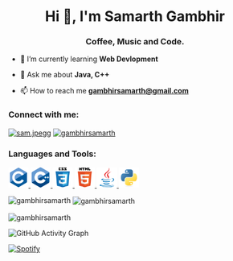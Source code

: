 <h1 align="center">Hi 👋, I'm Samarth Gambhir</h1>
<h3 align="center">Coffee, Music and Code.</h3>

- 🌱 I’m currently learning **Web Devlopment**

- 💬 Ask me about **Java, C++**

- 📫 How to reach me **gambhirsamarth@gmail.com**

<h3 align="left">Connect with me:</h3>
<p align="left">
<a href="https://instagram.com/sam.jpegg" target="blank"><img align="center" src="https://raw.githubusercontent.com/rahuldkjain/github-profile-readme-generator/master/src/images/icons/Social/instagram.svg" alt="sam.jpegg" height="30" width="40" /></a>
<a href="https://www.leetcode.com/gambhirsamarth" target="blank"><img align="center" src="https://raw.githubusercontent.com/rahuldkjain/github-profile-readme-generator/master/src/images/icons/Social/leet-code.svg" alt="gambhirsamarth" height="30" width="40" /></a>
</p>

<h3 align="left">Languages and Tools:</h3>
<p align="left"> <a href="https://www.cprogramming.com/" target="_blank" rel="noreferrer"> <img src="https://raw.githubusercontent.com/devicons/devicon/master/icons/c/c-original.svg" alt="c" width="40" height="40"/> </a> <a href="https://www.w3schools.com/cpp/" target="_blank" rel="noreferrer"> <img src="https://raw.githubusercontent.com/devicons/devicon/master/icons/cplusplus/cplusplus-original.svg" alt="cplusplus" width="40" height="40"/> </a> <a href="https://www.w3schools.com/css/" target="_blank" rel="noreferrer"> <img src="https://raw.githubusercontent.com/devicons/devicon/master/icons/css3/css3-original-wordmark.svg" alt="css3" width="40" height="40"/> </a> <a href="https://www.w3.org/html/" target="_blank" rel="noreferrer"> <img src="https://raw.githubusercontent.com/devicons/devicon/master/icons/html5/html5-original-wordmark.svg" alt="html5" width="40" height="40"/> </a> <a href="https://www.java.com" target="_blank" rel="noreferrer"> <img src="https://raw.githubusercontent.com/devicons/devicon/master/icons/java/java-original.svg" alt="java" width="40" height="40"/> </a> <a href="https://www.python.org" target="_blank" rel="noreferrer"> <img src="https://raw.githubusercontent.com/devicons/devicon/master/icons/python/python-original.svg" alt="python" width="40" height="40"/> </a> </p>

<p><img align="left" src="https://github-readme-stats.vercel.app/api/top-langs?username=gambhirsamarth&show_icons=true&locale=en&layout=compact" alt="gambhirsamarth" /></p>

<p>&nbsp;<img align="center" src="https://github-readme-stats.vercel.app/api?username=gambhirsamarth&show_icons=true&locale=en" alt="gambhirsamarth" /></p>

<p><img align="center" src="https://github-readme-streak-stats.herokuapp.com/?user=gambhirsamarth&" alt="gambhirsamarth" /></p>




![GitHub Activity Graph](https://activity-graph.herokuapp.com/graph?username=gambhirsamarth)  

<a href="https://open.spotify.com/user/31vsxjus3ft5t5ymk744qoonsybm"/>
    <img src="https://spotify-recently-played-readme.vercel.app/api?user=31vsxjus3ft5t5ymk744qoonsybm&count=1&width=1000" alt="Spotify"/>
 </a>

